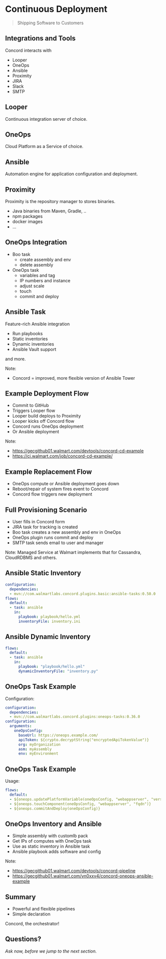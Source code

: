 # Continuous Deployment

> Shipping Software to Customers


## Integrations and Tools

Concord interacts with

- Looper
- OneOps
- Ansible
- Proximity
- JIRA
- Slack
- SMTP


## Looper

Continuous integration server of choice.


## OneOps

Cloud Platform as a Service of choice.


## Ansible

Automation engine for application configuration and deployment.


## Proximity

Proximity is the repository manager to stores binaries.

- Java binaries from Maven, Gradle, ..
- npm packages
- docker images
- ...


## OneOps Integration

- Boo task
  - create assembly and env
  - delete assembly
- OneOps task
  - variables and tag
  - IP numbers and instance 
  - adjust scale
  - touch 
  - commit and deploy


## Ansible Task

Feature-rich Ansible integration

- Run playbooks
- Static inventories
- Dynamic inventories
- Ansible Vault support

and more.

Note:
- Concord = improved, more flexible version of Ansible Tower


## Example Deployment Flow

- Commit to GitHub
- Triggers Looper flow
- Looper build deploys to Proximity
- Looper kicks off Concord flow
- Concord runs OneOps deployment 
- Or Ansible deployment

Note:
- https://gecgithub01.walmart.com/devtools/concord-cd-example
- https://ci.walmart.com/job/concord-cd-example/


## Example Replacement Flow

- OneOps compute or Ansible deployment goes down
- Reboot/repair of system fires event to Concord
- Concord flow triggers new deployment


## Full Provisioning Scenario

- User fills in Concord form
- JIRA task for tracking is created
- Boo task creates a new assembly and env in OneOps
- OneOps plugin runs commit and deploy
- SMTP task sends email to user and manager

Note: 
Managed Service at Walmart implements that for Cassandra, CloudRDBMS and others.


## Ansible Static Inventory

```yaml
configuration:
  dependencies:
  - mvn://com.walmartlabs.concord.plugins.basic:ansible-tasks:0.50.0
flows:
  default:
  - task: ansible
    in:
      playbook: playbook/hello.yml
      inventoryFile: inventory.ini
```


## Ansible Dynamic Inventory

```yaml
flows:
  default:
  - task: ansible
    in:
      playbook: "playbook/hello.yml"
      dynamicInventoryFile: "inventory.py"
```


## OneOps Task Example

Configuration:

```yaml
configuration:
  dependencies:
  - mvn://com.walmartlabs.concord.plugins:oneops-tasks:0.36.0
configuration:
  arguments:
    oneOpsConfig:
      baseUrl: https://oneops.example.com/
      apiToken: ${crypto.decryptString("encryptedApiTokenValue")}
      org: myOrganization
      asm: myAssembly
      env: myEnvironment
```


## OneOps Task Example

Usage:

```yaml
flows:
  default:
  - ${oneops.updatePlatformVariable(oneOpsConfig, "webappserver", "version", "1.0.0")}
  - ${oneops.touchComponent(oneOpsConfig, "webappserver", "fqdn")}
  - ${oneops.commitAndDeploy(oneOpsConfig)}
```


## OneOps Inventory and Ansible

- Simple assembly with customlb pack
- Get IPs of computes with OneOps task
- Use as static inventory in Ansible task
- Ansible playbook adds software and config

Note:
- https://gecgithub01.walmart.com/devtools/concord-pipeline
- https://gecgithub01.walmart.com/vn0xxv4/concord-oneops-ansible-example


## Summary

- Powerful and flexible pipelines
- Simple declaration

Concord, the orchestrator!


## Questions?

<em class="yellow">Ask now, before we jump to the next section.</em>
